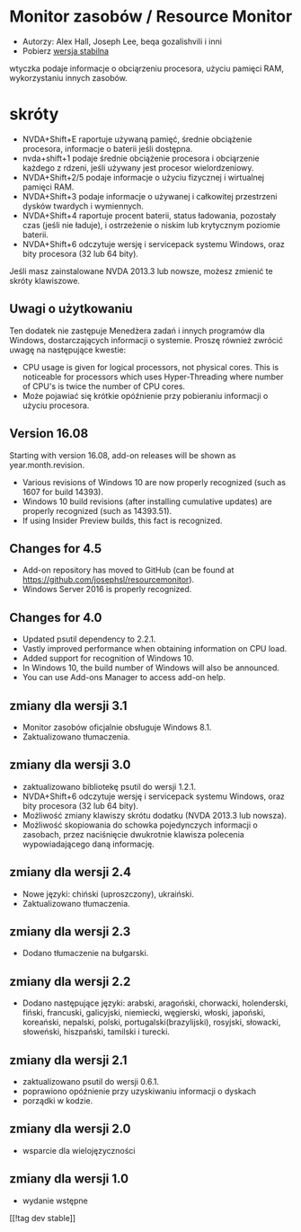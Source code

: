 # Monitor zasobów / Resource Monitor #

* Autorzy: Alex Hall, Joseph Lee, beqa gozalishvili i inni
* Pobierz [wersja stabilna][1]

wtyczka podaje informacje o obciąrzeniu procesora, użyciu pamięci RAM,
wykorzystaniu innych zasobów.

# skróty #

* NVDA+Shift+E raportuje używaną pamięć, średnie obciążenie procesora,
  informacje o baterii jeśli dostępna.
* nvda+shift+1 podaje średnie obciążenie procesora i obciąrzenie każdego z
  rdzeni, jeśli używany jest procesor wielordzeniowy.
* NVDA+Shift+2/5 podaje informacje o użyciu fizycznej i wirtualnej pamięci
  RAM.
* NVDA+Shift+3 podaje informacje o używanej i całkowitej przestrzeni dysków
  twardych i wymiennych.
* NVDA+Shift+4 raportuje procent baterii, status ładowania, pozostały czas
  (jeśli nie ładuje), i ostrzeżenie o niskim lub krytycznym poziomie
  baterii.
* NVDA+Shift+6 odczytuje wersję i servicepack systemu Windows, oraz bity
  procesora (32 lub 64 bity).

Jeśli masz zainstalowane NVDA 2013.3 lub nowsze, możesz zmienić te skróty
klawiszowe.

## Uwagi o użytkowaniu ##

Ten dodatek nie zastępuje Menedżera zadań i innych programów dla Windows,
dostarczających informacji o systemie. Proszę również zwrócić uwagę na
następujące kwestie:

* CPU usage is given for logical processors, not physical cores. This is
  noticeable for processors which uses Hyper-Threading where number of CPU's
  is twice the number of CPU cores.
* Może pojawiać się krótkie opóźnienie przy pobieraniu informacji o użyciu
  procesora.

## Version 16.08

Starting with version 16.08, add-on releases will be shown as
year.month.revision.

* Various revisions of Windows 10 are now properly recognized (such as 1607
  for build 14393).
* Windows 10 build revisions (after installing cumulative updates) are
  properly recognized (such as 14393.51).
* If using Insider Preview builds, this fact is recognized.

## Changes for 4.5 ##

* Add-on repository has moved to GitHub (can be found at
  https://github.com/josephsl/resourcemonitor).
* Windows Server 2016 is properly recognized.

## Changes for 4.0 ##

* Updated psutil dependency to 2.2.1.
* Vastly improved performance when obtaining information on CPU load.
* Added support for recognition of Windows 10.
* In Windows 10, the build number of Windows will also be announced.
* You can use Add-ons Manager to access add-on help.

## zmiany dla wersji 3.1 ##

* Monitor zasobów oficjalnie obsługuje Windows 8.1.
* Zaktualizowano tłumaczenia.

## zmiany dla wersji 3.0 ##

* zaktualizowano bibliotekę psutil do wersji 1.2.1.
* NVDA+Shift+6 odczytuje wersję i servicepack systemu Windows, oraz bity
  procesora (32 lub 64 bity).
* Możliwość zmiany klawiszy skrótu dodatku (NVDA 2013.3 lub nowsza).
* Możliwość skopiowania do schowka pojedynczych informacji o zasobach, przez
  naciśnięcie dwukrotnie klawisza polecenia wypowiadającego daną informację.

## zmiany dla wersji 2.4 ##

* Nowe języki: chiński (uproszczony), ukraiński.
* Zaktualizowano tłumaczenia.

## zmiany dla wersji 2.3 ##

* Dodano tłumaczenie na bułgarski.

## zmiany dla wersji 2.2 ##

* Dodano następujące języki: arabski, aragoński, chorwacki, holenderski,
  fiński, francuski, galicyjski, niemiecki, węgierski, włoski, japoński,
  koreański, nepalski, polski, portugalski(brazylijski), rosyjski, słowacki,
  słoweński, hiszpański, tamilski i turecki.

## zmiany dla wersji 2.1 ##

* zaktualizowano psutil do wersji 0.6.1.
* poprawiono opóźnienie przy uzyskiwaniu informacji o dyskach
* porządki w kodzie.

## zmiany dla wersji 2.0 ##

* wsparcie dla wielojęzyczności

## zmiany dla wersji 1.0 ##

* wydanie wstępne

[[!tag dev stable]]

[1]: http://addons.nvda-project.org/files/get.php?file=rm

